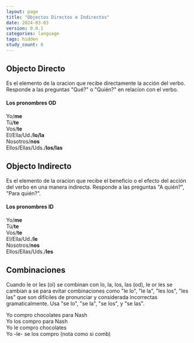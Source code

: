 ```yaml
---
layout: page
title: "Objectos Directos e Indirectos"
date: 2024-03-03
version: 0.0.1
categories: language
tags: hidden
study_count: 0
---
```


## Objecto Directo

Es el elemento de la oracіon que recibe directamente la acción del verbo.
Responde a las preguntas "Qué?" o "Quién?" en relacíon con el verbo.

#### Los pronombres OD

Yo/**me**  
Tú/**te**  
Vos/**te**  
El/Ella/Ud./**lo/la**  
Nosotros/**nos**  
Ellos/Ellas/Uds./**los/las**

## Objecto Indirecto

Es el elemento de la oracion que recibe el beneficio o el efecto del acción
del verbo en una manera indirecta. Responde a las preguntas "A quién?", "Para quién?".

#### Los pronombres ID

Yo/**me**  
Tú/**te**  
Vos/**te**  
El/Ella/Ud./**le**  
Nosotros/**nos**  
Ellos/Ellas/Uds./**les**

## Combinaciones

Cuando le or les (oi) se combinan con lo, la, los, las (od), le or les se cambian
a se para evitar combinaciones como "le lo", "le la", "les los", "les las" que son
difíciles de pronunciar y considerada incorrectas gramaticalmente. Usa "se lo", "se la", "se los", y "se las".

Yo compro chocolates para Nash  
Yo los compro para Nash  
Yo le compro chocolates  
Yo -le- se los compro (nota como si comb)
